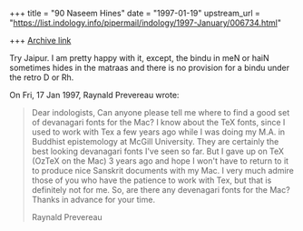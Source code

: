 +++
title = "90 Naseem Hines"
date = "1997-01-19"
upstream_url = "https://list.indology.info/pipermail/indology/1997-January/006734.html"

+++
[Archive link](https://list.indology.info/pipermail/indology/1997-January/006734.html)

Try Jaipur. I am pretty happy with it, except, the bindu in meN or haiN
sometimes hides in the matraas and there is no provision for a bindu under
the retro D or Rh. 

On Fri, 17 Jan 1997, Raynald Prevereau wrote:

> Dear indologists,
> Can anyone please tell me where to find a good set of devanagari fonts for
> the Mac? I know about the TeX fonts, since I used to work with Tex a few
> years ago while I was doing my M.A. in Buddhist epistemology at McGill
> University. They are certainly the best looking devanagari fonts I've seen
> so far. But I gave up on TeX (OzTeX on the Mac) 3 years ago and hope I
> won't have to return to it to produce nice Sanskrit documents with my Mac.
> I very much admire those of you who have the patience to work with Tex, but
> that is definitely not for me. So, are there any devenagari fonts for the
> Mac? Thanks in advance for your time.
> 
> Raynald Prevereau
> 
> 
> 
> 





